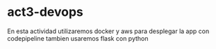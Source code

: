 # act3-devops
En esta actividad utilizaremos docker y aws para desplegar la app con codepipeline tambien usaremos flask con python

